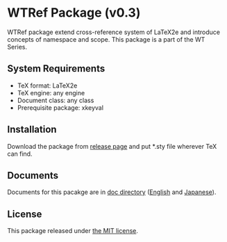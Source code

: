 # WTRef Package (v0.3)

WTRef package extend cross-reference system of LaTeX2e and introduce concepts of namespace and scope. This package is a part of the WT Series.

## System Requirements

* TeX format: LaTeX2e
* TeX engine: any engine
* Document class: any class
* Prerequisite package: xkeyval

## Installation

Download the package from [release page](https://github.com/WatsonDNA/WTRef/releases) and
put *.sty file wherever TeX can find.

## Documents

Documents for this pacakge are in [doc directory](./doc) ([English](./doc/wtref.pdf) and [Japanese](./doc/wtref-ja.pdf)).

## License

This package released under [the MIT license](./LICENSE).
